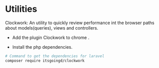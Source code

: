 Utilities
===


Clockwork: An utility to quickly review performance int the browser paths about models(queries), views and controllers.
- Add the plugin Clockwork to chrome .

- Install the php dependencies.
```bash
# Command to get the dependencies for laravel
composer require itsgoingd/clockwork 
```

